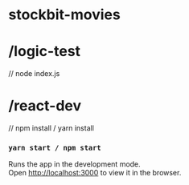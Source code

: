 # stockbit-movies

# /logic-test
  // node index.js

# /react-dev
  // npm install / yarn install

  ### `yarn start / npm start`

Runs the app in the development mode.\
Open [http://localhost:3000](http://localhost:3000) to view it in the browser.
